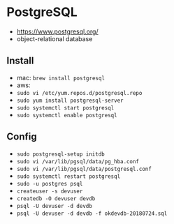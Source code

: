 # PostgreSQL
* https://www.postgresql.org/
* object-relational database

## Install
* mac: `brew install postgresql`
* aws:
* `sudo vi /etc/yum.repos.d/postgresql.repo`
* `sudo yum install postgresql-server`
* `sudo systemctl start postgresql`
* `sudo systemctl enable postgresql`

## Config
* `sudo postgresql-setup initdb`
* `sudo vi /var/lib/pgsql/data/pg_hba.conf`
* `sudo vi /var/lib/pgsql/data/postgresql.conf`
* `sudo systemctl restart postgresql`
* `sudo -u postgres psql`
* `createuser -s devuser`
* `createdb -O devuser devdb`
* `psql -U devuser -d devdb`
* `psql -U devuser -d devdb -f okdevdb-20180724.sql`

